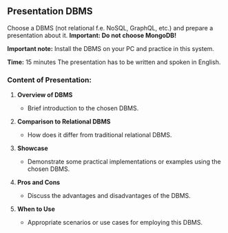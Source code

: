 

## Presentation DBMS

Choose a DBMS (not relational f.e. NoSQL, GraphQL, etc.) and prepare a presentation about it. **Important: Do not choose MongoDB!**

**Important note:** Install the DBMS on your PC and practice in this system.

**Time:** 15 minutes
The presentation has to be written and spoken in English.

### Content of Presentation:

1. **Overview of DBMS**
   - Brief introduction to the chosen DBMS.

2. **Comparison to Relational DBMS**
   - How does it differ from traditional relational DBMS.

3. **Showcase**
   - Demonstrate some practical implementations or examples using the chosen DBMS.

4. **Pros and Cons**
   - Discuss the advantages and disadvantages of the DBMS.

5. **When to Use**
   - Appropriate scenarios or use cases for employing this DBMS.
